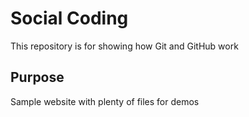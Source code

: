 # Social Coding

This repository is for showing how Git and GitHub work

## Purpose

Sample website with plenty of files for demos
